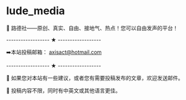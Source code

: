 # lude_media


📌 路德社——原创、真实、自由、接地气、热点！您可以自由发声的平台！

------------------   ★  ------------------

➡️本站投稿邮箱： axisact@hotmail.com

------------------   ★  ------------------

💫 如果您对本站有一些建议，或者您有需要投稿发布的文章，欢迎发送邮件。

💫 投稿内容不限，同时有中英文或其他语言更佳。